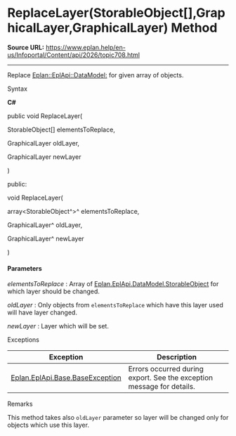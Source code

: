 # ReplaceLayer(StorableObject[],GraphicalLayer,GraphicalLayer) Method

**Source URL:** https://www.eplan.help/en-us/Infoportal/Content/api/2026/topic708.html

---

Replace [Eplan::EplApi::DataModel:](Eplan.EplApi.DataModelu~Eplan.EplApi.DataModel.Graphics.GraphicalLayer.html) for given array of objects.

Syntax

**C#**



public void ReplaceLayer( 

   StorableObject[] elementsToReplace,

   GraphicalLayer oldLayer,

   GraphicalLayer newLayer

)

public:

void ReplaceLayer( 

   array<StorableObject^>^ elementsToReplace,

   GraphicalLayer^ oldLayer,

   GraphicalLayer^ newLayer

)


#### Parameters

*elementsToReplace*
:   Array of [Eplan.EplApi.DataModel.StorableObject](Eplan.EplApi.DataModelu~Eplan.EplApi.DataModel.StorableObject.html) for which layer should be changed.

*oldLayer*
:   Only objects from `elementsToReplace` which have this layer used will have layer changed.

*newLayer*
:   Layer which will be set.

Exceptions

| Exception | Description |
| --- | --- |
| [Eplan.EplApi.Base.BaseException](Eplan.EplApi.Baseu~Eplan.EplApi.Base.BaseException.html) | Errors occurred during export. See the exception message for details. |

Remarks

This method takes also `oldLayer` parameter so layer will be changed only for objects which use this layer.
